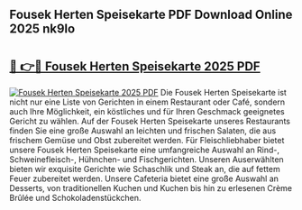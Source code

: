 ## Fousek Herten Speisekarte PDF Download Online 2025 nk9lo

# <h2><a href="http://gc8g7u.nevu.top/?p=Fousek+Herten+Speisekarte">🔗 👉🔴 Fousek Herten Speisekarte 2025 PDF</a></h2>

[![Fousek Herten Speisekarte 2025 PDF](https://i.imgur.com/dBaPXMq.png)](http://gc8g7u.nevu.top/?p=Fousek+Herten+Speisekarte)
Die Fousek Herten Speisekarte ist nicht nur eine Liste von Gerichten in einem Restaurant oder Café, sondern auch Ihre Möglichkeit, ein köstliches und für Ihren Geschmack geeignetes Gericht zu wählen. Auf der Fousek Herten Speisekarte unseres Restaurants finden Sie eine große Auswahl an leichten und frischen Salaten, die aus frischem Gemüse und Obst zubereitet werden. Für Fleischliebhaber bietet unsere Fousek Herten Speisekarte eine umfangreiche Auswahl an Rind-, Schweinefleisch-, Hühnchen- und Fischgerichten. Unseren Auserwählten bieten wir exquisite Gerichte wie Schaschlik und Steak an, die auf fettem Feuer zubereitet werden. Unsere Cafeteria bietet eine große Auswahl an Desserts, von traditionellen Kuchen und Kuchen bis hin zu erlesenen Crème Brûlée und Schokoladenstückchen.
